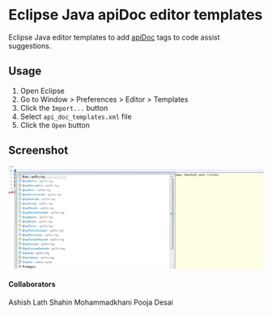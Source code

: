 Eclipse Java apiDoc editor templates
===================================

Eclipse Java editor templates to add [apiDoc](https://github.com/apidoc/apidoc) tags to code assist suggestions.

## Usage
1. Open Eclipse
2. Go to Window > Preferences > Editor > Templates
3. Click the `Import...` button
4. Select `api_doc_templates.xml` file
5. Click the `Open` button

## Screenshot
![Screenshot](/screenshot.png?raw=true)



#### Collaborators
Ashish Lath
Shahin Mohammadkhani
Pooja Desai
